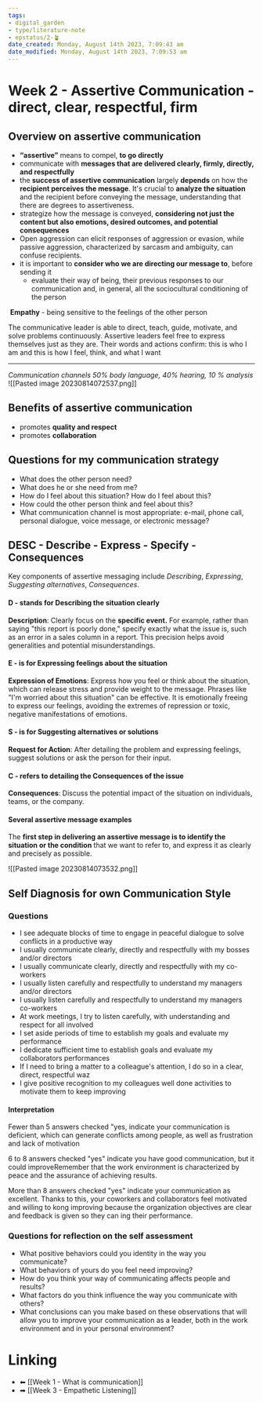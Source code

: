 ```yaml
---
tags: 
- digital_garden
- type/literature-note
- epstatus/2-🪴
date_created: Monday, August 14th 2023, 7:09:43 am
date_modified: Monday, August 14th 2023, 7:09:53 am
---
```

# Week 2 - Assertive Communication - direct, clear, respectful, firm
## Overview on assertive communication
+  **“assertive”** means to compel, **to go directly**
+ communicate with **messages that are delivered clearly, firmly, directly, and respectfully**
+ the **success of assertive communication** largely **depends** on how the **recipient perceives the message**. It's crucial to **analyze the situation** and the recipient before conveying the message, understanding that there are degrees to assertiveness.
+ strategize how the message is conveyed, **considering not just the content but also emotions, desired outcomes, and potential consequences**
+ Open aggression can elicit responses of aggression or evasion, while passive aggression, characterized by sarcasm and ambiguity, can confuse recipients.
+ it is important to **consider who we are directing our message to**, before sending it
	+ evaluate their way of being, their previous responses to our communication and, in general, all the sociocultural conditioning of the person


 **Empathy** - being sensitive to the feelings of the other person

The communicative leader is able to direct, teach, guide, motivate, and solve problems continuously.
Assertive leaders feel free to express themselves just as they are. Their words and actions confirm: this is who I am and this is how I feel, think, and what I want

***
*Communication channels 50% body language, 40% hearing, 10 % analysis*
![[Pasted image 20230814072537.png]]

## Benefits of assertive communication
+ promotes **quality and respect**
+ promotes **collaboration**

## Questions for my communication strategy
- What does the other person need?
- What does he or she need from me?
- How do I feel about this situation? How do I feel about this?
- How could the other person think and feel about this?
- What communication channel is most appropriate: e-mail, phone call, personal dialogue, voice message, or electronic message?

## DESC - Describe - Express - Specify - Consequences
Key components of assertive messaging include *Describing*, *Expressing*, *Suggesting alternatives*, *Consequences*.
#### D - stands for Describing the situation clearly
**Description**: Clearly focus on the **specific event.** For example, rather than saying "this report is poorly done," specify exactly what the issue is, such as an error in a sales column in a report. This precision helps avoid generalities and potential misunderstandings.
#### E - is for Expressing feelings about the situation
**Expression of Emotions**: Express how you feel or think about the situation, which can release stress and provide weight to the message. Phrases like "I'm worried about this situation" can be effective.
It is emotionally freeing to express our feelings, avoiding the extremes of repression or toxic, negative manifestations of emotions.
#### S - is for Suggesting alternatives or solutions
**Request for Action**: After detailing the problem and expressing feelings, suggest solutions or ask the person for their input.
#### C - refers to detailing the Consequences of the issue
**Consequences**: Discuss the potential impact of the situation on individuals, teams, or the company.

#### Several assertive message examples
The **first step in delivering an assertive message is to identify the situation or the condition** that we want to refer to, and express it as clearly and precisely as possible.


![[Pasted image 20230814073532.png]]


## Self Diagnosis for own Communication Style
### Questions
+ I see adequate blocks of time to engage in peaceful dialogue to solve conflicts in a productive way
+ I usually communicate clearly, directly and respectfully with my bosses and/or directors
+ I usually communicate clearly, directly and respectfully with my co-workers
+ I usually listen carefully and respectfully to understand my managers and/or directors
+ I usually listen carefully and respectfully to understand my managers co-workers
+ At work meetings, I try to listen carefully, with understanding and respect for all involved
+ I set aside periods of time to establish my goals and evaluate my performance
+ I dedicate sufficient time to establish goals and evaluate my collaborators performances
+ If I need to bring a matter to a colleague's attention, I do so in a clear, direct, respectful waz
+ I give positive recognition to my colleagues well done activities to motivate them to keep improving

#### Interpretation
Fewer than 5 answers checked "yes, indicate your communication is deficient, which can generate conflicts among people, as well as frustration and lack of motivation

6 to 8 answers checked "yes" indicate you have good communication, but it could improveRemember that the work environment is characterized by peace and the assurance of achieving results.

More than 8 answers checked "yes" indicate your communication as excellent. Thanks to this, your coworkers and collaborators feel motivated and willing to kong improving because the organization objectives are clear and feedback is given so they can ing their performance.

### Questions for reflection on the self assessment
+ What positive behaviors could you identity in the way you communicate?
+ What behaviors of yours do you feel need improving?
+ How do you think your way of communicating affects people and results?
+ What factors do you think influence the way you communicate with others?
+ What conclusions can you make based on these observations that will allow you to improve your communication as a leader, both in the work environment and in your personal environment?

# Linking
+ ⬅ [[Week 1 - What is communication]]
+ ➡ [[Week 3 - Empathetic Listening]]
